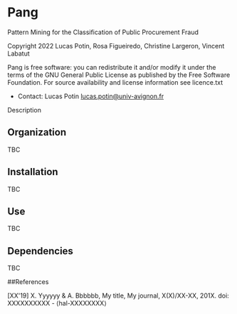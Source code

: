 # Pang
Pattern Mining for the Classification of Public Procurement Fraud

Copyright 2022 Lucas Potin, Rosa Figueiredo, Christine Largeron, Vincent Labatut

Pang is free software: you can redistribute it and/or modify it under the terms of the GNU General Public License as published by the Free Software Foundation. For source availability and license information see licence.txt

* Contact: Lucas Potin lucas.potin@univ-avignon.fr

Description

## Organization
TBC

## Installation
TBC

## Use
TBC

## Dependencies
TBC

##References

[XX'19] X. Yyyyyy & A. Bbbbbb, My title, My journal, X(X)/XX-XX, 201X. doi: XXXXXXXXXX - ⟨hal-XXXXXXXX⟩
